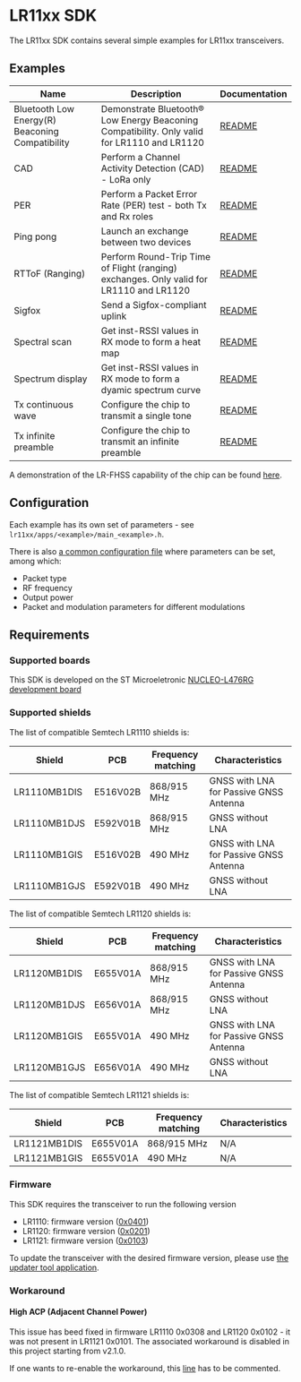 # LR11xx SDK

The LR11xx SDK contains several simple examples for LR11xx transceivers.

## Examples

| Name                                            | Description                                                                                 | Documentation                                                         |
| ----------------------------------------------- | ------------------------------------------------------------------------------------------- | --------------------------------------------------------------------- |
| Bluetooth Low Energy(R) Beaconing Compatibility | Demonstrate Bluetooth® Low Energy Beaconing Compatibility. Only valid for LR1110 and LR1120 | [README](apps/bluetooth_low_energy_beaconing_compatibility/README.md) |
| CAD                                             | Perform a Channel Activity Detection (CAD) - LoRa only                                      | [README](apps/cad/README.md)                                          |
| PER                                             | Perform a Packet Error Rate (PER) test - both Tx and Rx roles                               | [README](apps/per/README.md)                                          |
| Ping pong                                       | Launch an exchange between two devices                                                      | [README](apps/ping_pong/README.md)                                    |
| RTToF (Ranging)                                 | Perform Round-Trip Time of Flight (ranging) exchanges. Only valid for LR1110 and LR1120     | [README](apps/rttof/README.md)                                        |
| Sigfox                                          | Send a Sigfox-compliant uplink                                                              | [README](apps/sigfox/README.md)                                       |
| Spectral scan                                   | Get inst-RSSI values in RX mode to form a heat map                                          | [README](apps/spectral_scan/README.md)                                |
| Spectrum display                                | Get inst-RSSI values in RX mode to form a dyamic spectrum curve                             | [README](apps/spectrum_display/README.md)                             |
| Tx continuous wave                              | Configure the chip to transmit a single tone                                                | [README](apps/tx_cw/README.md)                                        |
| Tx infinite preamble                            | Configure the chip to transmit an infinite preamble                                         | [README](apps/tx_infinite_preamble/README.md)                         |

A demonstration of the LR-FHSS capability of the chip can be found [here](https://github.com/Lora-net/SWDM001).

## Configuration

Each example has its own set of parameters - see `lr11xx/apps/<example>/main_<example>.h`.

There is also [a common configuration file](common/apps_configuration.h) where parameters can be set, among which:

* Packet type
* RF frequency
* Output power
* Packet and modulation parameters for different modulations

## Requirements

### Supported boards

This SDK is developed on the ST Microeletronic [NUCLEO-L476RG development board](https://www.st.com/en/evaluation-tools/nucleo-l476rg.html)

### Supported shields

The list of compatible Semtech LR1110 shields is:

| Shield       | PCB      | Frequency matching | Characteristics                        |
| ------------ | -------- | ------------------ | -------------------------------------- |
| LR1110MB1DIS | E516V02B | 868/915 MHz        | GNSS with LNA for Passive GNSS Antenna |
| LR1110MB1DJS | E592V01B | 868/915 MHz        | GNSS without LNA                       |
| LR1110MB1GIS | E516V02B | 490 MHz            | GNSS with LNA for Passive GNSS Antenna |
| LR1110MB1GJS | E592V01B | 490 MHz            | GNSS without LNA                       |

The list of compatible Semtech LR1120 shields is:

| Shield       | PCB      | Frequency matching | Characteristics                        |
| ------------ | -------- | ------------------ | -------------------------------------- |
| LR1120MB1DIS | E655V01A | 868/915 MHz        | GNSS with LNA for Passive GNSS Antenna |
| LR1120MB1DJS | E656V01A | 868/915 MHz        | GNSS without LNA                       |
| LR1120MB1GIS | E655V01A | 490 MHz            | GNSS with LNA for Passive GNSS Antenna |
| LR1120MB1GJS | E656V01A | 490 MHz            | GNSS without LNA                       |

The list of compatible Semtech LR1121 shields is:

| Shield       | PCB      | Frequency matching | Characteristics |
| ------------ | -------- | ------------------ | --------------- |
| LR1121MB1DIS | E655V01A | 868/915 MHz        | N/A             |
| LR1121MB1GIS | E655V01A | 490 MHz            | N/A             |

### Firmware

This SDK requires the transceiver to run the following version

* LR1110: firmware version ([0x0401](https://github.com/Lora-net/radio_firmware_images/tree/master/lr1110/transceiver))
* LR1120: firmware version ([0x0201](https://github.com/Lora-net/radio_firmware_images/tree/master/lr1120/transceiver))
* LR1121: firmware version ([0x0103](https://github.com/Lora-net/radio_firmware_images/tree/master/lr1121/transceiver))

To update the transceiver with the desired firmware version, please use [the updater tool application](https://github.com/Lora-net/SWTL001).

### Workaround

#### High ACP (Adjacent Channel Power)

This issue has beed fixed in firmware LR1110 0x0308 and LR1120 0x0102 - it was not present in LR1121 0x0101. The associated workaround is disabled in this project starting from v2.1.0.

If one wants to re-enable the workaround, this [line](common/apps_common.mk#L33) has to be commented.
